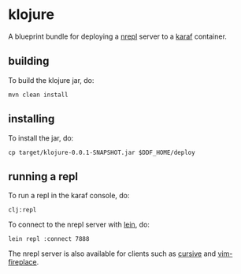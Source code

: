 # klojure

A blueprint bundle for deploying a
[nrepl](https://nrepl.org/nrepl/0.6.0/index.html) server to a
[karaf](https://karaf.apache.org/) container.

## building

To build the klojure jar, do:

    mvn clean install

## installing

To install the jar, do:

    cp target/klojure-0.0.1-SNAPSHOT.jar $DDF_HOME/deploy

## running a repl

To run a repl in the karaf console, do:

    clj:repl

To connect to the nrepl server with [lein](https://leiningen.org/), do:

    lein repl :connect 7888

The nrepl server is also available for clients such as
[cursive](https://cursive-ide.com/) and
[vim-fireplace](https://github.com/tpope/vim-fireplace).
